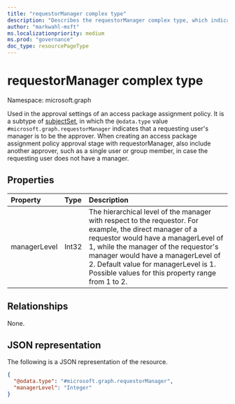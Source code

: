```yaml
---
title: "requestorManager complex type"
description: "Describes the requestorManager complex type, which indicates a requesting user's manager to be the approver."
author: "markwahl-msft"
ms.localizationpriority: medium
ms.prod: "governance"
doc_type: resourcePageType
---
```

# requestorManager complex type

Namespace: microsoft.graph

Used in the approval settings of an access package assignment policy.
It is a subtype of [subjectSet](subjectset.md), in which the `@odata.type` value `#microsoft.graph.requestorManager` indicates that a requesting user's manager is to be the approver.  When creating an access package assignment policy approval stage with requestorManager, also include another approver, such as a single user or group member, in case the requesting user does not have a manager.

## Properties
|Property|Type|Description|
|:---|:---|:---|
|managerLevel|Int32|The hierarchical level of the manager with respect to the requestor. For example, the direct manager of a requestor would have a managerLevel of 1, while the manager of the requestor's manager would have a managerLevel of 2. Default value for managerLevel is 1. Possible values for this property range from 1 to 2. |

## Relationships
None.
## JSON representation
The following is a JSON representation of the resource.
<!-- {
  "blockType": "resource",
  "@odata.type": "microsoft.graph.requestorManager",
  "baseType": "microsoft.graph.subjectSet"
}
-->
``` json
{
  "@odata.type": "#microsoft.graph.requestorManager",
  "managerLevel": "Integer"
}
```



